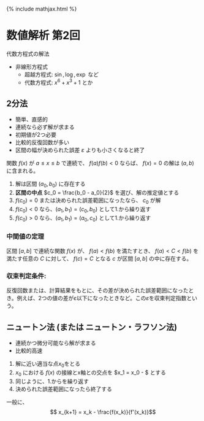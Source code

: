 {% include mathjax.html %}

# 数値解析 第2回
代数方程式の解法


* 非線形方程式
  * 超越方程式: $\sin, \log, \exp$ など
  * 代数方程式: $x^6+x^3+1$ とか


## 2分法
* 簡単、直感的
* 連続なら必ず解が求まる
* 初期値が2つ必要
* 比較的反復回数が多い
* 区間の幅が決められた誤差 $\varepsilon$ よりも小さくなると終了


関数 $f(x)$ が $a \le x \le b$ で連続で、 $f(a) f(b) \lt 0$ ならば、 $f(x) = 0$ の解は $(a, b)$ に含まれる。


1. 解は区間 $(a_0, b_0)$ に存在する
2. **区間の中点** $c_0 = \frac{b_0 - a_0}{2}$ を選び、解の推定値とする
3. $f(c_0) = 0$ または決められた誤差範囲になったなら、 $c_0$ が解
4. $f(c_0) \lt 0$ なら、$(a_1,b_1)=(c_0,b_0)$ として1.から繰り返す
5. $f(c_0) \gt 0$ なら、$(a_1,b_1)=(a_0,c_0)$ として1.から繰り返す

### 中間値の定理
区間 $[a,b]$ で連続な関数 $f(x)$ が、 $f(a) \lt f(b)$ を満たすとき、 $f(a) \lt C \lt f(b)$ を満たす任意の $C$ に対して、 $f(c) = C$ となる $c$ が区間 $[a,b]$ の中に存在する。

### 収束判定条件:
反復回数または、計算結果をもとに、その差が決められた誤差範囲になったとき。例えば、2つの値の差が$\varepsilon$以下になったときなど。この$\varepsilon$を収束判定指数という。

## ニュートン法 (または ニュートン・ラフソン法)
* 連続かつ微分可能なら解が求まる
* 比較的高速


1. 解に近い適当な点$x_0$をとる
2. $x_0$ における $f(x)$ の接線とx軸との交点を $x_1 = x_0 - $ とする
3. 同じように、1.からを繰り返す
4. 決められた誤差範囲になったら終了する


一般に、
$$ x_{k+1} = x_k - \frac{f(x_k)}{f'(x_k)}$$
